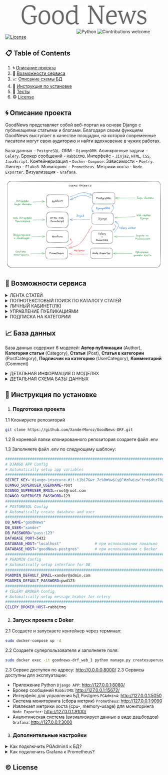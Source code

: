 <!-- Header section -->
<p align="center">
 <img width="400px" src="https://github.com/XanderMoroz/GoodNews-DRF/blob/master/extras/Logo.png" align="center" alt="GitHub Readme Stats" />
</p>

&nbsp;&nbsp;&nbsp;&nbsp;&nbsp;&nbsp;&nbsp;&nbsp;&nbsp;&nbsp;&nbsp;&nbsp;&nbsp;&nbsp;&nbsp;&nbsp;&nbsp;&nbsp;&nbsp;&nbsp;&nbsp;&nbsp;&nbsp;&nbsp;&nbsp;&nbsp;&nbsp;&nbsp;&nbsp;&nbsp;&nbsp;&nbsp;&nbsp;&nbsp;&nbsp;&nbsp;&nbsp;&nbsp;&nbsp;&nbsp;&nbsp;&nbsp;&nbsp;&nbsp;&nbsp;&nbsp;&nbsp;&nbsp;&nbsp;&nbsp;&nbsp;&nbsp;&nbsp;&nbsp;&nbsp;&nbsp;&nbsp;
![Python](https://img.shields.io/badge/python-v3.11+-blue.svg)
![Contributions welcome](https://img.shields.io/badge/contributions-welcome-orange.svg)
[![License](https://img.shields.io/badge/license-MIT-blue.svg)](https://opensource.org/licenses/MIT)

## 📋 Table of Contents

1. 🌀 [Описание проекта](#what-is-this)
2. 🌟 [Возможности сервиса](#features)
2. 📈 [Описание схемы БД](#database_scheme)
3. 🚀 [Инструкция по установке](#installation)
5. 💯 [Тесты](#tests)
6. ©️ [License](#license)

## <a name="what-is-this"> 🌀 Описание проекта</a>

GoodNews представляет собой веб-портал на основе Django с публикациями статьями и блогами.
Благодаря своим функциям GoodNews выступает в качестве площадки, на которой 
современные писатели могут свою аудиторию и найти вдохновение в чужих работах. 


База данных - `PostgreSQL`. ORM - `DjangoORM`. 
Асинхронные задачи - `Celery`. Брокер сообщений - `RabbitMQ`. 
Интерфейс - `Jinja2`, `HTML`, `CSS`, `JavaScript`.
Контейнеризация - `Docker-Compose`. Зависимости - `Poetry`. Линтер - `Flake8`.
Мониторинг - `Prometheus`. Метрики хоста - `Node Exporter`. Визуализация - `Grafana`.


![Screen Shot](extras/GN-schema.png)

## <a name="features"> 🌟 Возможности сервиса </a>

<details>
<summary>ЛЕНТА СТАТЕЙ</summary>

>Каждый пользователь имеет доступ к ленте статей. 
Лента представляет собой несколько случайных статей и список аннотаций,
отсортированный по убыванию даты публикации. Каждая аннотация ведет 
на отдельную страницу с детальной информацией о статье. На этой странице 
пользователь получает доступ к полному тексту статьи и список комментариев
других пользователей. Авторизованные пользователи могут добавлять свои комментарии.
> 
</details>

<details>
<summary>ПОЛНОТЕКСТОВЫЙ ПОИСК ПО КАТАЛОГУ СТАТЕЙ</summary>

>Для удобства пользователя реализован полнотекстовый поиск по названию и тексту статьи.

</details>

<details>
<summary>ЛИЧНЫЙ КАБИНЕТ(ЛК)</summary>

>После авторизации пользователь может устанавливать картинку профиля (аватар). 
Также в личном кабинете можно просматривать и редактировать список категорий статей, 
на которые пользователь подписан.

</details>

<details>
<summary>УПРАВЛЕНИЕ ПУБЛИКАЦИЯМИ</summary>

>В личном кабинете каждый авторизованный пользователь может создавать/редактировать/удалять 
собственные статьи. При создании статьи требуется уточнить название, написать текст и выбрать 
одну или несколько категорий, к которым относится статья.

</details>

<details>
<summary>ПОДПИСКА НА КАТЕГОРИИ</summary>

>Авторизованый пользователь получает доступ к странице категорий. 
Страница категорий представляет собой список категорий статей 
существующих на портале. К каждой категории приводится статистическая сводка: о
количестве доступных публикаций, количество комментариев ко всем статьям категории,
количествo подписчиков.

</details>


## <a name="database_scheme"> 📈 База данных </a>

База данных содержит 6 моделей: 
**Автор публикации** (Author), 
**Категория статьи** (Category), 
**Cтатья** (Post),
**Статья в категории** (PostCategory), 
**Подписчик на категорию** (UserCategory), 
**Комментарий** (Comment)



<details>
<summary>ДЕТАЛЬНАЯ ИНФОРМАЦИЯ О МОДЕЛЯХ </summary>

1. Автор публикации (Author)
    - Пользователь (user)
    - Дата создания (creation_date)
    - Картинка профиля (photo)
    - Рейтинг автора (author_rating)


2. Категория статьи (Category)
    - Название (title)
    - Картинка категории(image)
    - Подписчики(subscribers)


3. Cтатья (Post)
    - Автор (author)
    - Название title
    - Текст (text)
    - Статус публикации (type)
    - Дата создания (creation_date)
    - Категории (categories)
    - Рейтинг статьи (post_rating)


4. Статья в категории (PostCategory)
    - Статья (post)
    - Категория (category)
    - Подписчики(subscribers)


5. Подписчик на категорию (UserCategory)
    - Пользователь (user)
    - Категория (category)


6. Комментарий (Comment)
    - Пользователь (user)
    - Статья (post)
    - Дата создания (creation_date)
    - Рейтинг статьи (comment_rating)

</details>

<details>
<summary>ДЕТАЛЬНАЯ СХЕМА БАЗЫ ДАННЫХ</summary>

![Screen Shot](extras/erd.png)

</details>



## <a name="installation"> 🚀 Инструкция по установке</a>

1. ### Подготовка проекта

1.1 Клонируете репозиторий
```sh
git clone https://github.com/XanderMoroz/GoodNews-DRF.git
```

1.2 В корневой папки клонированного репозитория создаете файл .env

1.3 Заполняете файл .env по следующему шаблону:

```sh
################################################################################
# DJANGO APP Config
# Automatically setup app variables
################################################################################
SECRET_KEY='django-insecure-#)!-t1b(7&wr_7c%0m%w$(y@^#z6wizw^trm$dtz70@m1fe$6*'
DJANGO_SUPERUSER_USERNAME=root
DJANGO_SUPERUSER_EMAIL=root@root.com
DJANGO_SUPERUSER_PASSWORD=123
################################################################################
# POSTGRESQL Config
# Automatically create database and user
################################################################################
DB_NAME="goodNews"
DB_USER="xander"
DB_PASSWORD="pass:123"
DATABASE_PORT=5432
DATABASE_HOST="localhost"               # при использовании локально
DATABASE_HOST="goodNews-postgres"       # при использовании c Docker
################################################################################
# PGADMIN Config
# Automatically setup interface for DB
################################################################################
PGADMIN_DEFAULT_EMAIL=xander@admin.com
PGADMIN_DEFAULT_PASSWORD=pwd123
################################################################################
# CELERY BROKER Config
# Automatically setup message broker for celery
################################################################################
CELERY_BROKER_HOST=rabbitmq

```
2. ### Запуск проекта с Doker
2.1 Создаете и запускаете контейнер через терминал:
```sh
sudo docker-compose up -d
```
2.2 Создаете суперпользователя и заполняете поля:
```sh
sudo docker exec -it goodnews-drf_web_1 python manage.py createsuperuser
```
2.3 Сервис доступен по адресу: http://0.0.0.0:8000/
2.3 Сервисы доступны для эксплуатации:

- Приложение Python `Django APP`: http://127.0.0.1:8080/
- Брокер сообщений `RabbitMQ`: http://127.0.0.1:15672/
- Интерфейс для управления БД Postgres `PGAdmin4`: http://127.0.0.1:5050                    
- Система мониторинга (сбора метрик) `Prometheus`: http://127.0.0.1:9090                  
- Извлекает метрики хоста (cpu-, memory-usage) для мониторинга `Node Exporter`: http://127.0.0.1:9100/              
- Аналитическая система (визиализирует данные в виде дашбордов) `Grafana`: http://127.0.0.1:3000                     


3. ### Дополнительные настройки 

<details>
<summary>Как подключить PGAdmin4 к БД? </summary>


1. Заходим в браузер по адресу http://127.0.0.1:5050 и вводим данные из .env

```bash
PGADMIN_DEFAULT_EMAIL=xander@admin.com
PGADMIN_DEFAULT_PASSWORD=pwd123
```
![Screen Shot](docs/extras/pgadmin_auth.jpg)

2. Заполняем Имя сервера (обязательно) 

![Screen Shot](docs/extras/pgadmin_settings_01.jpg)

3. Извлекаем адрес хоста, на котором расположилась БД Postgres

```bash
sudo docker inspect go_blog_postgres | grep IPAddress
```
![Screen Shot](docs/extras/pgadmin_get_host.jpg)

4. Заполняем Адрес сервера данными хоста БД Postgres и пароль (из файла .env)

![Screen Shot](docs/extras/pgadmin_settings_02.jpg)

6. Готово

![Screen Shot](docs/extras/pgadmin_ready.jpg)

</details>


<details>
<summary>Как подключить Grafana к Prometheus? </summary>


1. Заходим в браузер по адресу http://127.0.0.1:3000 и вводим данные по умолчанию:

  - Email or username: admin
  - Password: admin

![Screen Shot](docs/extras/geafana_auth_01.jpg)

2. После система потребует придумать новый пароль (это необязательно).

![Screen Shot](docs/extras/geafana_auth_02.jpg)

3. Мы авторизованы в сервисе Grafana. Добавим новое подключение...

![Screen Shot](docs/extras/grafana_settings_01.jpg)

4. Ищем в списке Prometheus и кликаем по нему

![Screen Shot](docs/extras/grafana_settings_02.jpg)

5. Теперь его нужно настроить

![Screen Shot](docs/extras/grafana_settings_03.jpg)

7. Извлекаем адрес хоста, на котором расположился Prometheus

```bash
sudo docker inspect prometheus | grep IPAddress
```
![Screen Shot](docs/extras/grafana_get_host.jpg)

8. Заполняем Адрес сервера Prometheus данными хоста 

![Screen Shot](docs/extras/grafana_settings_04.jpg)

9. Готово

</details>




## <a name="license"> ©️ License
